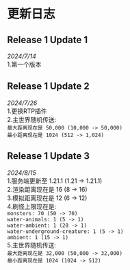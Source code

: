 # 更新日志

## Release 1 Update 1 
*2024/7/14*  
1.第一个版本

## Release 1 Update 2
*2024/7/26*  
1.更换RTP插件  
2.主世界随机传送:   
`最大距离现在是 50,000 (10,000 -> 50,000)`  
`最小距离现在是 1024 (512 -> 1,024)`

## Release 1 Update 3
*2024/8/15*  
1.服务端更新至 1.21.1 (1.21 -> 1.21.1)  
2.渲染距离现在是 16 (8 -> 16)  
3.模拟距离现在是 12 (6 -> 12)  
4.刷怪上限现在是:  
`monsters: 70 (50 -> 70)`  
`water-animals: 1 (5 -> 1)`  
`water-ambient: 1 (20 -> 1)`  
`water-underground-creature: 1 (5 -> 1)`  
`ambient: 1 (15 -> 1)`  
5.主世界随机传送:  
`最大距离现在是 32,000 (50,000 -> 32,000)`  
`最小距离现在是 1024 (1024 -> 512)`  